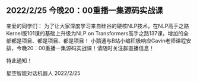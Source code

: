 ## 2022/2/25 今晚20：00重播一集源码实战课

亲爱的同学们：
为了让大家深度学习来自硅谷的硬核NLP技术，在NLP高手之路Kernel版101课的基础上升级为NLP on Transformers高手之路137课，增加的全部都是项目、都是项目、都是项目！
小鹅通与B站小编积极响应Gavin老师课程安排，今晚20：00重播一集源码实战课！请随时关注群直播信息！

特此通知！

 星空智能对话机器人
2022/2/25 
